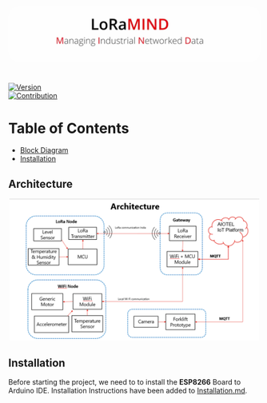 
<p align="center">
  <img src="pictures/loRa_mind.png" alt="Architecture" width="auto" height="auto" style="border-radius:20px">
</p>

#

[![Version](https://img.shields.io/badge/version-2.0-green)](https://github.com/AIOTEL-Pvt-Ltd/LoRaMIND)<br>
[![Contribution](https://img.shields.io/badge/contributors-Shashank--r25-purple)](https://github.com/shashank-r25)
# Table of Contents 
- [Block Diagram](#section-1)
- [Installation](#section-2)
<!---# Block Diagram
![Block Diagram](pictures/BlockDiagram.png)-->
## Architecture <a name="section-1"></a>
<p align="center">
  <img src="pictures/Architecture.png" alt="Architecture" width="500" height="auto">
</p>

## Installation <a name="section-2"></a>

Before starting the project, we need to to install the **ESP8266** Board to Arduino IDE.
Installation Instructions have been added to [Installation.md](installation.md).
